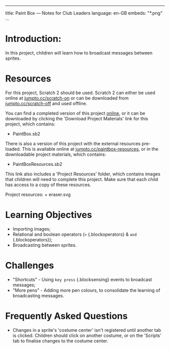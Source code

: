 * * *

title: Paint Box — Notes for Club Leaders language: en-GB embeds: "*.png" ...

# Introduction:

In this project, children will learn how to broadcast messages between sprites.

# Resources

For this project, Scratch 2 should be used. Scratch 2 can either be used online at [jumpto.cc/scratch-on](http://jumpto.cc/scratch-on) or can be downloaded from [jumpto.cc/scratch-off](http://jumpto.cc/scratch-off) and used offline.

You can find a completed version of this project [online](http://scratch.mit.edu/projects/63473366/#editor), or it can be downloaded by clicking the 'Download Project Materials' link for this project, which contains:

+ PaintBox.sb2

There is also a version of this project with the external resources pre-loaded. This is available online at [jumpto.cc/paintbox-resources](http://jumpto.cc/paintbox-resources), or in the downloadable project materials, which contains:

+ PaintBoxResources.sb2 

This link also includes a 'Project Resources' folder, which contains images that children will need to complete this project. Make sure that each child has access to a copy of these resources.

Project resources: + eraser.svg

# Learning Objectives

+ Importing images;
+ Relational and boolean operators (`>` {.blockoperators} & `and` {.blockoperators});
+ Broadcasting between sprites.

# Challenges

+ "Shortcuts" - Using `key press` {.blocksensing} events to broadcast messages;
+ "More pens" - Adding more pen colours, to consolidate the learning of broadcasting messages.

# Frequently Asked Questions

+ Changes in a sprite's 'costume center' isn't registered until another tab is clicked. Children should click on another costume, or on the 'Scripts' tab to finalise changes to the costume center.